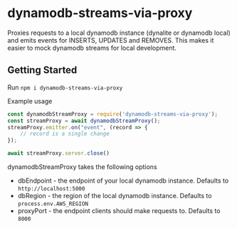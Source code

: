 # dynamodb-streams-via-proxy

Proxies requests to a local dynamodb instance (dynalite or dynamodb local) and emits events for INSERTS, UPDATES and REMOVES. This makes it easier to mock dynamodb streams for local development.

## Getting Started

Run `npm i dynamodb-streams-via-proxy`

Example usage

```javascript
const dynamodbStreamProxy = require('dynamodb-streams-via-proxy');
const streamProxy = await dynamodbStreamProxy();
streamProxy.emitter.on("event", (record => {
	// record is a single change
});

await streamProxy.server.close()
```

dynamodbStreamProxy takes the following options

* dbEndpoint - the endpoint of your local dynamodb instance. Defaults to `http://localhost:5000`
* dbRegion - the region of the local dynamodb instance. Defaults to `process.env.AWS_REGION`
* proxyPort - the endpoint clients should make requests to. Defaults to `8000`
